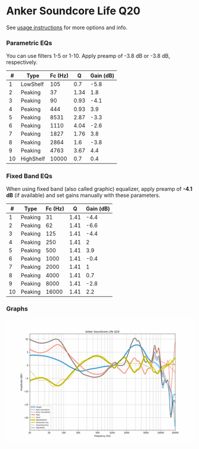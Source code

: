 # Anker Soundcore Life Q20
See [usage instructions](https://github.com/jaakkopasanen/AutoEq#usage) for more options and info.

### Parametric EQs
You can use filters 1-5 or 1-10. Apply preamp of -3.8 dB or -3.8 dB, respectively.

|   # | Type      |   Fc (Hz) |    Q |   Gain (dB) |
|-----|-----------|-----------|------|-------------|
|   1 | LowShelf  |       105 | 0.7  |        -5.8 |
|   2 | Peaking   |        37 | 1.34 |         1.8 |
|   3 | Peaking   |        90 | 0.93 |        -4.1 |
|   4 | Peaking   |       444 | 0.93 |         3.9 |
|   5 | Peaking   |      8531 | 2.87 |        -3.3 |
|   6 | Peaking   |      1110 | 4.04 |        -2.6 |
|   7 | Peaking   |      1827 | 1.76 |         3.8 |
|   8 | Peaking   |      2864 | 1.6  |        -3.8 |
|   9 | Peaking   |      4763 | 3.67 |         4.4 |
|  10 | HighShelf |     10000 | 0.7  |         0.4 |

### Fixed Band EQs
When using fixed band (also called graphic) equalizer, apply preamp of **-4.1 dB** (if available) and set gains manually with these parameters.

|   # | Type    |   Fc (Hz) |    Q |   Gain (dB) |
|-----|---------|-----------|------|-------------|
|   1 | Peaking |        31 | 1.41 |        -4.4 |
|   2 | Peaking |        62 | 1.41 |        -6.6 |
|   3 | Peaking |       125 | 1.41 |        -4.4 |
|   4 | Peaking |       250 | 1.41 |         2   |
|   5 | Peaking |       500 | 1.41 |         3.9 |
|   6 | Peaking |      1000 | 1.41 |        -0.4 |
|   7 | Peaking |      2000 | 1.41 |         1   |
|   8 | Peaking |      4000 | 1.41 |         0.7 |
|   9 | Peaking |      8000 | 1.41 |        -2.8 |
|  10 | Peaking |     16000 | 1.41 |         2.2 |

### Graphs
![](./Anker%20Soundcore%20Life%20Q20.png)
